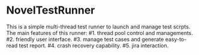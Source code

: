 # NovelTestRunner
This is a simple multi-thread test runner to launch and manage test scrpts.
The main features of this runner:
#1. thread pool control and managements.
#2. friendly user interface.
#3. manage test cases and generate easy-to-read test report.
#4. crash recovery capability.
#5. jira interaction.
